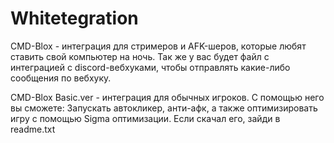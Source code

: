 # Whitetegration
CMD-Blox - интеграция для стримеров и AFK-шеров, которые любят ставить свой компьютер на ночь. Так же у вас будет файл с интеграцией с discord-вебхуками, чтобы отправлять какие-либо сообщения по вебхуку.

CMD-Blox Basic.ver - интеграция для обычных игроков. С помощью него вы сможете: Запускать автокликер, анти-афк, а также оптимизировать игру с помощью Sigma оптимизации. Если скачал его, зайди в readme.txt
